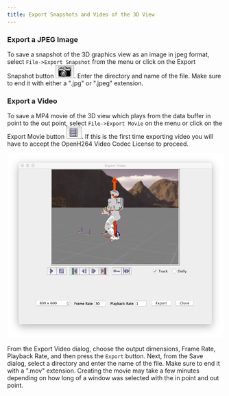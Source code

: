 ```yaml
---
title: Export Snapshots and Video of the 3D View
---
```


### Export a JPEG Image

To save a snapshot of the 3D graphics view as an image in jpeg format, select `File->Export Snapshot` from the menu or click on the Export Snapshot button ![ExportSnapshot](/img/scs-tutorials/scsExportSnapshotButton.png). Enter the directory and name of the file. Make sure to end it with either a ".jpg" or ".jpeg" extension.

### Export a Video

To save a MP4 movie of the 3D view which plays from the data buffer in point to the out point, select `File->Export Movie` on the menu or click on the Export Movie button ![ExportMovie](/img/scs-tutorials/scsExportMovieButton.png). If this is the first time exporting video you will have to accept the OpenH264 Video Codec License to proceed.

![ExportVideoDialog](/img/scs-tutorials/scsExportVideoDialog.png)

From the Export Video dialog, choose the output dimensions, Frame Rate, Playback Rate, and then press the `Export` button.  Next, from the Save dialog, select a directory and enter the name of the file. Make sure to end it with a ".mov" extension. Creating the movie may take a few minutes depending on how long of a window was selected with the in point and out point.
